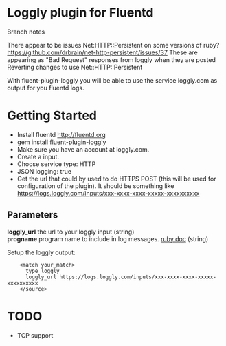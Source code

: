 Loggly plugin for Fluentd
=============
Branch notes

There appear to be issues Net:HTTP::Persistent on some versions of ruby? https://github.com/drbrain/net-http-persistent/issues/37
These are appearing as "Bad Request" responses from loggly when they are posted
Reverting changes to use Net::HTTP::Persistent

With fluent-plugin-loggly you will be able to use the service loggly.com as output for you fluentd logs.

# Getting Started
* Install fluentd http://fluentd.org
* gem install fluent-plugin-loggly
* Make sure you have an account at loggly.com.
* Create a input.
* Choose service type: HTTP
* JSON logging: true
* Get the url that could by used to do HTTPS POST (this will be used for configuration of the plugin).
  It should be something like https://logs.loggly.com/inputs/xxx-xxxx-xxxx-xxxxx-xxxxxxxxxx

## Parameters
**loggly_url** the url to your loggly input (string)  
**progname** program name to include in log messages. [ruby doc](http://www.ruby-doc.org/stdlib-1.9.3/libdoc/logger/rdoc/Logger.html#progname-attribute-method) (string)


Setup the loggly output:

~~~~~
    <match your_match>
      type loggly
      loggly_url https://logs.loggly.com/inputs/xxx-xxxx-xxxx-xxxxx-xxxxxxxxxx
    </source>
~~~~~

# TODO
* TCP support

